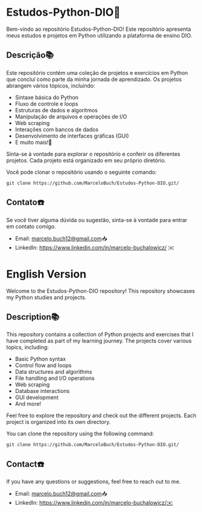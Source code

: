 # Estudos-Python-DIO🚀

Bem-vindo ao repositório Estudos-Python-DIO! Este repositório apresenta meus estudos e projetos em Python utilizando a plataforma de ensino DIO.

## Descrição📚

Este repositório contém uma coleção de projetos e exercícios em Python que concluí como parte da minha jornada de aprendizado. Os projetos abrangem vários tópicos, incluindo:

- Sintaxe básica do Python
- Fluxo de controle e loops
- Estruturas de dados e algoritmos
- Manipulação de arquivos e operações de I/O
- Web scraping
- Interações com bancos de dados
- Desenvolvimento de interfaces gráficas (GUI)
- E muito mais!💯

Sinta-se à vontade para explorar o repositório e conferir os diferentes projetos. Cada projeto está organizado em seu próprio diretório.

Você pode clonar o repositório usando o seguinte comando:

`git clone https://github.com/MarceloBuch/Estudos-Python-DIO.git/`

## Contato☎️

Se você tiver alguma dúvida ou sugestão, sinta-se à vontade para entrar em contato comigo.

- Email: marcelo.buch12@gmail.com📥
- LinkedIn: https://www.linkedin.com/in/marcelo-buchalowicz/ ✉️


# English Version

Welcome to the Estudos-Python-DIO repository! This repository showcases my Python studies and projects.

## Description📚

This repository contains a collection of Python projects and exercises that I have completed as part of my learning journey. The projects cover various topics, including:

- Basic Python syntax
- Control flow and loops
- Data structures and algorithms
- File handling and I/O operations
- Web scraping
- Database interactions
- GUI development
- And more!

Feel free to explore the repository and check out the different projects. Each project is organized into its own directory.

You can clone the repository using the following command:

`git clone https://github.com/MarceloBuch/Estudos-Python-DIO.git/`

## Contact☎️

If you have any questions or suggestions, feel free to reach out to me.

- Email: marcelo.buch12@gmail.com📥
- LinkedIn: https://www.linkedin.com/in/marcelo-buchalowicz/✉️



